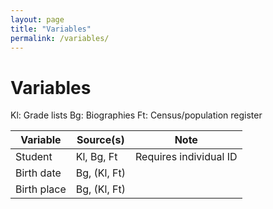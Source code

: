 ```yaml
---
layout: page
title: "Variables"
permalink: /variables/
---
```


# Variables

Kl: Grade lists
Bg: Biographies
Ft: Census/population register

| Variable | Source(s) | Note |
|---|---|---|
| Student | Kl, Bg, Ft | Requires individual ID |
| Birth date | Bg, (Kl, Ft) | |
| Birth place | Bg, (Kl, Ft) | |
